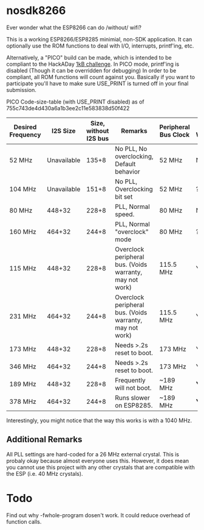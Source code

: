# nosdk8266

Ever wonder what the ESP8266 can do /without/ wifi?

This is a working ESP8266/ESP8285 minimial, non-SDK application.  It can optionally use the ROM functions to deal with I/O, interrupts, printf'ing, etc.

Alternatively, a "PICO" build can be made, which is intended to be compliant to the HackADay [1kB challenge](https://hackaday.io/contest/18215-the-1kb-challenge). In PICO mode, printf'ing is disabled (Though it can be overridden for debugging)  In order to be compliant, all ROM functions will count against you.  Basically if you want to participate you'll have to make sure USE_PRINT is turned off in your final submission.

PICO Code-size-table (with USE_PRINT disabled) as of 755c743de4d430a6a1b3ee2c11e583838d50f422

| Desired Frequency | I2S Size | Size, without I2S bus | Remarks | Peripheral Bus Clock | Voids Warranty |
| ----------------- | ----------------------- | --------------------- | ------- | ----- | -------------- |
| 52 MHz | Unavailable | 135+8 | No PLL, No overclocking, Default behavior | 52 MHz | N |
| 104 MHz | Unavailable | 151+8 | No PLL, Overclocking bit set | 52 MHz | ? |
| 80 MHz | 448+32 | 228+8 | PLL, Normal speed. | 80 MHz | N |
| 160 MHz | 464+32 | 244+8 | PLL, Normal "overclock" mode | 80 MHz | ? |
| 115 MHz | 448+32 | 228+8 | Overclock peripheral bus. (Voids warranty, may not work) | 115.5 MHz | Y |
| 231 MHz | 464+32 | 244+8 | Overclock peripheral bus. (Voids warranty, may not work) | 115.5 MHz | Y |
| 173 MHz | 448+32 | 228+8 | Needs >.2s reset to boot. | 173 MHz | Y |
| 346 MHz | 464+32 | 244+8 | Needs >.2s reset to boot. | 173 MHz | Y |
| 189 MHz | 448+32 | 228+8 | Frequently will not boot. | ~189 MHz | **YES** |
| 378 MHz | 464+32 | 244+8 | Runs slower on ESP8285. | ~189 MHz | **YES** |


Interestingly, you might notice that the way this works is with a 1040 MHz.

## Additional Remarks

All PLL settings are hard-coded for a 26 MHz external crystal.  This is probaly okay because almost everyone uses this.  However, it does mean you cannot use this project with any other crystals that are compatible with the ESP (i.e. 40 MHz crystals).

# Todo

Find out why -fwhole-program dosen't work.  It could reduce overhead of function calls.



